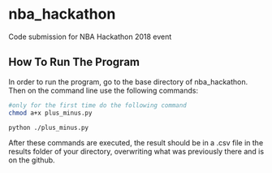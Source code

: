 # nba_hackathon
Code submission for NBA Hackathon 2018 event

## How To Run The Program
In order to run the program, go to the base directory of nba_hackathon. Then on the command line use the following commands:

```bash
#only for the first time do the following command
chmod a+x plus_minus.py

python ./plus_minus.py
```

After these commands are executed, the result should be in a .csv file in the results folder of your directory, overwriting what was previously there and is on the github.
